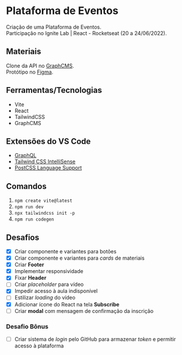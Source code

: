 # Plataforma de Eventos

Criação de uma Plataforma de Eventos.  
Participação no Ignite Lab | React - Rocketseat (20 a 24/06/2022).  

## Materiais

Clone da API no [GraphCMS](http://rseat.in/lab-graphcms).  
Protótipo no [Figma](https://www.figma.com/file/zx6sjXsgKp0BLJreGPfQxA/Plataforma-de-evento---Ignite-Lab-(Community)).

## Ferramentas/Tecnologias

- Vite
- React
- TailwindCSS
- GraphCMS

## Extensões do VS Code

- [GraphQL](https://marketplace.visualstudio.com/items?itemName=GraphQL.vscode-graphql)
- [Tailwind CSS IntelliSense](https://marketplace.visualstudio.com/items?itemName=bradlc.vscode-tailwindcss)
- [PostCSS Language Support](https://marketplace.visualstudio.com/items?itemName=csstools.postcss)

## Comandos

1. `npm create vite@latest`
2. `npm run dev`
3. `npx tailwindcss init -p`
4. `npm run codegen`

## Desafios

- [x] Criar componente e variantes para botões
- [x] Criar componente e variantes para _cards_ de materiais
- [x] Criar **Footer**
- [x] Implementar responsividade
- [x] Fixar **Header**
- [ ] Criar _placeholder_ para vídeo
- [x] Impedir acesso à aula indisponível
- [ ] Estilizar _loading_ do vídeo
- [x] Adicionar ícone do React na tela **Subscribe**
- [ ] Criar __modal__ com mensagem de confirmação da inscrição

### Desafio Bônus

- [ ] Criar sistema de _login_ pelo GitHub para armazenar _token_ e permitir acesso à plataforma 